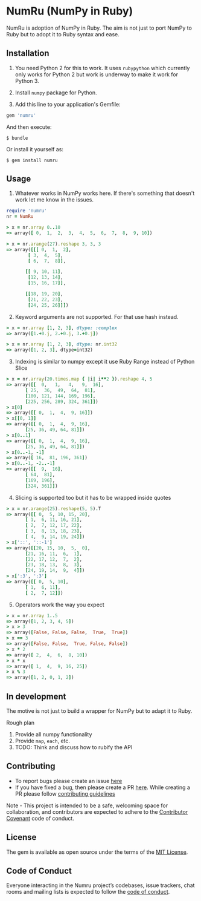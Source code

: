 # NumRu (NumPy in Ruby)

NumRu is adoption of NumPy in Ruby. The aim is not just to port NumPy to Ruby but to adopt it to Ruby syntax and ease.

## Installation

1. You need Python 2 for this to work. It uses `rubypython` which currently only works for Python 2 but work is underway to make it work for Python 3.

2. Install `numpy` package for Python.

3. Add this line to your application's Gemfile:

```ruby
gem 'numru'
```

And then execute:

    $ bundle

Or install it yourself as:

    $ gem install numru

## Usage

1. Whatever works in NumPy works here. If there's something that doesn't work let me know in the issues.
```rb
require 'numru'
nr = NumRu

> x = nr.array 0..10
=> array([ 0,  1,  2,  3,  4,  5,  6,  7,  8,  9, 10])

> x = nr.arange(27).reshape 3, 3, 3
=> array([[[ 0,  1,  2],
        [ 3,  4,  5],
        [ 6,  7,  8]],

       [[ 9, 10, 11],
        [12, 13, 14],
        [15, 16, 17]],

       [[18, 19, 20],
        [21, 22, 23],
        [24, 25, 26]]])

```
2. Keyword arguments are not supported. For that use hash instead.
```rb
> x = nr.array [1, 2, 3], dtype: :complex
=> array([1.+0.j, 2.+0.j, 3.+0.j])

> x = nr.array [1, 2, 3], dtype: nr.int32
=> array([1, 2, 3], dtype=int32)
```
3. Indexing is similar to numpy except it use Ruby Range instead of Python Slice
```rb
> x = nr.array(20.times.map { |i| i**2 }).reshape 4, 5
=> array([[  0,   1,   4,   9,  16],
       [ 25,  36,  49,  64,  81],
       [100, 121, 144, 169, 196],
       [225, 256, 289, 324, 361]])
> x[0]
=> array([[ 0,  1,  4,  9, 16]])
> x[[0, 1]]
=> array([[ 0,  1,  4,  9, 16],
       [25, 36, 49, 64, 81]])
> x[0..1]
=> array([[ 0,  1,  4,  9, 16],
       [25, 36, 49, 64, 81]])
> x[0..-1, -1]
=> array([ 16,  81, 196, 361])
> x[0..-1, -2..-1]
=> array([[  9,  16],
       [ 64,  81],
       [169, 196],
       [324, 361]])

```
4. Slicing is supported too but it has to be wrapped inside quotes
```rb
> x = nr.arange(25).reshape(5, 5).T
=> array([[ 0,  5, 10, 15, 20],
       [ 1,  6, 11, 16, 21],
       [ 2,  7, 12, 17, 22],
       [ 3,  8, 13, 18, 23],
       [ 4,  9, 14, 19, 24]])
> x['::', '::-1']
=> array([[20, 15, 10,  5,  0],
       [21, 16, 11,  6,  1],
       [22, 17, 12,  7,  2],
       [23, 18, 13,  8,  3],
       [24, 19, 14,  9,  4]])
> x[':3', ':3']
=> array([[ 0,  5, 10],
       [ 1,  6, 11],
       [ 2,  7, 12]])

```
5. Operators work the way you expect
```rb
> x = nr.array 1..5
=> array([1, 2, 3, 4, 5])
> x > 3
=> array([False, False, False,  True,  True])
> x == 3
=> array([False, False,  True, False, False])
> x * 2
=> array([ 2,  4,  6,  8, 10])
> x * x
=> array([ 1,  4,  9, 16, 25])
> x % 3
=> array([1, 2, 0, 1, 2])

```

## In development

The motive is not just to build a wrapper for NumPy but to adapt it to Ruby.

Rough plan

1. Provide all numpy functionality
2. Provide `map`, `each`, etc.
3. TODO: Think and discuss how to rubify the API

## Contributing

* To report bugs please create an issue [here](https://github.com/lokeshh/numRu/issues)
* If you have fixed a bug, then please create a PR [here](https://github.com/lokeshh/numRu/pulls). While creating a PR please follow [contributing guidelines](CONTRIBUTING.md)

Note - This project is intended to be a safe, welcoming space for collaboration, and contributors are expected to adhere to the [Contributor Covenant](http://contributor-covenant.org) code of conduct.

## License

The gem is available as open source under the terms of the [MIT License](https://opensource.org/licenses/MIT).

## Code of Conduct

Everyone interacting in the Numru project’s codebases, issue trackers, chat rooms and mailing lists is expected to follow the [code of conduct](https://github.com/[USERNAME]/numru/blob/master/CODE_OF_CONDUCT.md).
